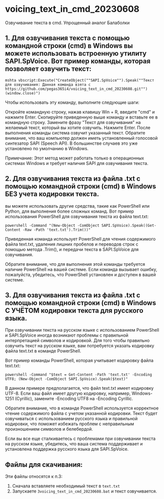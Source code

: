 # voicing_text_in_cmd_20230608
Озвучивание текста в cmd. Упрощенный аналог Балаболки

## 1. Для озвучивания текста с помощью командной строки (cmd) в Windows вы можете использовать встроенную утилиту SAPI.SpVoice. Вот пример команды, которая позволяет озвучить текст:

```shell
mshta vbscript:Execute("CreateObject(""SAPI.SpVoice"").Speak(""Текст для озвучивания: Данная команда взята с https://github.com/pegas365i4/voicing_text_in_cmd_20230608.git"")(window.close)")
```
Чтобы использовать эту команду, выполните следующие шаги:

Откройте командную строку, нажав клавишу Win + R, введите "cmd" и нажмите Enter.
Скопируйте приведенную выше команду и вставьте ее в командную строку.
Замените фразу "Текст для озвучивания" на желаемый текст, который вы хотите озвучить.
Нажмите Enter.
После выполнения команды система озвучит указанный текст. Обратите внимание, что ваш компьютер должен иметь установленный голосовой синтезатор SAPI (Speech API). В большинстве случаев это уже установлено по умолчанию в Windows.

Примечание: Этот метод может работать только в операционных системах Windows и требует наличия SAPI для озвучивания текста.

## 2. Для озвучивания текста из файла .txt с помощью командной строки (cmd) в Windows БЕЗ учета кодировки текста. 
вы можете использовать другие средства, такие как PowerShell или Python, для выполнения более сложных команд.
Вот пример использования PowerShell для озвучивания текста из файла text.txt:
```
powershell -Command "(New-Object -ComObject SAPI.SpVoice).Speak((Get-Content -Raw -Path 'text.txt').Trim())"
```
Приведенная команда использует PowerShell для чтения содержимого файла text.txt, удаления лишних пробелов и переводов строк с помощью метода .Trim(), и передачи текста в SAPI.SpVoice для озвучивания.

Обратите внимание, что для выполнения этой команды требуется наличие PowerShell на вашей системе. Если команда вызывает ошибку, пожалуйста, убедитесь, что PowerShell установлен и доступен в вашей системе.

## 3. Для озвучивания текста из файла .txt с помощью командной строки (cmd) в Windows С УЧЁТОМ кодировки текста для русского языка. 
При озвучивании текста на русском языке с использованием PowerShell и SAPI.SpVoice иногда возникают проблемы с правильной интерпретацией символов и кодировкой. Для того чтобы правильно озвучить текст на русском языке, вам потребуется указать кодировку файла text.txt в команде PowerShell.

Вот пример команды PowerShell, которая учитывает кодировку файла text.txt:
```
powershell -Command "$text = Get-Content -Path 'text.txt' -Encoding UTF8; (New-Object -ComObject SAPI.SpVoice).Speak($text)"
```
В данном примере предполагается, что файл text.txt имеет кодировку UTF-8. Если ваш файл имеет другую кодировку, например, Windows-1251 (Cyrillic), замените -Encoding UTF8 на -Encoding Cyrillic.

Обратите внимание, что в команде PowerShell используется корректное чтение содержимого файла с учетом указанной кодировки. Текст будет озвучиваться с использованием русского языка и правильной кодировки, что поможет избежать проблем с неправильным произношением символов и белебердой.

Если вы все еще сталкиваетесь с проблемами при озвучивании текста на русском языке, убедитесь, что ваша система поддерживает и установлена поддержка русского языка для SAPI.SpVoice.

## Файлы для скачивания:
Эти файлы относятся к п.3:
1. Сначала вставляете необходимый текст в `text.txt`
2. Запускаете `3voicing_text_in_cmd_20230608.bat` и текст озвучивается.
